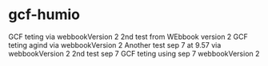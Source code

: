 # gcf-humio

GCF teting via webbookVersion 2
2nd test from WEbbook version 2
GCF teting agind via webbookVersion 2
Another test sep 7 at 9.57 via webbookVersion 2
2nd test sep 7
GCF teting using sep 7  webbookVersion 2
